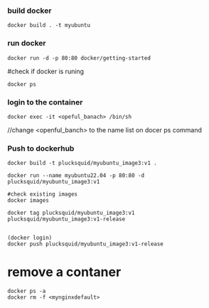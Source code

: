 ### build docker
  ```
docker build . -t myubuntu 
  ```

### run docker
  ```
docker run -d -p 80:80 docker/getting-started
  ```
  
#check if docker is runing 
  ```
docker ps
  ```

### login to the container
  ```
docker exec -it <opeful_banach> /bin/sh 
  ```
//change <openful_banch> to the name list on docer ps command


### Push to dockerhub
  ```
docker build -t plucksquid/myubuntu_image3:v1 .

docker run --name myubuntu22.04 -p 80:80 -d plucksquid/myubuntu_image3:v1

#check existing images
docker images

docker tag plucksquid/myubuntu_image3:v1 plucksquid/myubuntu_image3:v1-release


(docker login)
docker push plucksquid/myubuntu_image3:v1-release
  ```

# remove a contaner
  ```
  docker ps -a
  docker rm -f <mynginxdefault>
  
  ```
